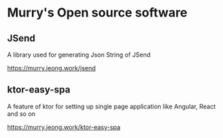 # Murry's Open source software

## JSend
A library used for generating Json String of JSend

<https://murry.jeong.work/jsend>

## ktor-easy-spa
A feature of ktor for setting up single page application like Angular, React and so on

<https://murry.jeong.work/ktor-easy-spa>
